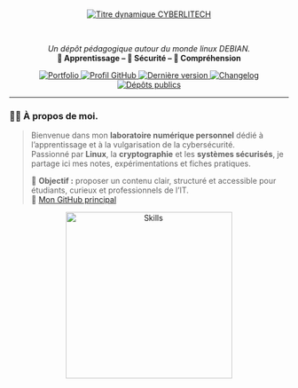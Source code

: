 <div align="center">

<br>

  <a href="https://github.com/0xCyberLiTech"
     target="_blank"
     rel="noopener noreferrer nofollow"
     referrerpolicy="no-referrer">
    <img src="https://readme-typing-svg.herokuapp.com?font=JetBrains+Mono&size=50&duration=6000&pause=1000000000&color=FF0048&center=true&vCenter=true&width=1100&lines=%3ECYBERLITECH_"
         alt="Titre dynamique CYBERLITECH"
         loading="lazy"
         referrerpolicy="no-referrer">
  </a>

<br>

  <p align="center">
    <em>Un dépôt pédagogique autour du monde linux DEBIAN.</em><br>
    <b>📘 Apprentissage – 🔐 Sécurité – 🧠 Compréhension</b>
  </p>

  <a href="https://0xcyberlitech.github.io/"
     target="_blank"
     rel="noopener noreferrer nofollow"
     referrerpolicy="no-referrer">
    <img src="https://img.shields.io/badge/Portfolio-0xCyberLiTech-181717?logo=github&style=flat-square&cacheSeconds=86400"
         alt="Portfolio"
         loading="lazy"
         referrerpolicy="no-referrer">
  </a>
  <a href="https://github.com/0xCyberLiTech"
     target="_blank"
     rel="noopener noreferrer nofollow"
     referrerpolicy="no-referrer">
    <img src="https://img.shields.io/badge/Profil-GitHub-181717?logo=github&style=flat-square&cacheSeconds=86400"
         alt="Profil GitHub"
         loading="lazy"
         referrerpolicy="no-referrer">
  </a>
  <a href="https://github.com/0xCyberLiTech/0xcyberlitech/releases/latest"
     target="_blank"
     rel="noopener noreferrer nofollow"
     referrerpolicy="no-referrer">
    <img src="https://img.shields.io/github/v/release/0xCyberLiTech/0xcyberlitech?label=version&cacheSeconds=86400"
         alt="Dernière version"
         loading="lazy"
         referrerpolicy="no-referrer">
  </a>
  <a href="https://github.com/0xCyberLiTech/0xcyberlitech/blob/main/CHANGELOG.md"
     target="_blank"
     rel="noopener noreferrer nofollow"
     referrerpolicy="no-referrer">
    <img src="https://img.shields.io/badge/%F0%9F%93%84%20CHANGELOG-0xcyberlitech-blue?cacheSeconds=86400"
         alt="Changelog"
         loading="lazy"
         referrerpolicy="no-referrer">
  </a>
  <a href="https://github.com/0xCyberLiTech?tab=repositories"
     target="_blank"
     rel="noopener noreferrer nofollow"
     referrerpolicy="no-referrer">
    <img src="https://img.shields.io/badge/Dépôts-publics-blue?style=flat-square&cacheSeconds=86400"
         alt="Dépôts publics"
         loading="lazy"
         referrerpolicy="no-referrer">
  </a>

</div>

---

### 👨‍💻 **À propos de moi.**

> Bienvenue dans mon **laboratoire numérique personnel** dédié à l’apprentissage et à la vulgarisation de la cybersécurité.  
> Passionné par **Linux**, la **cryptographie** et les **systèmes sécurisés**, je partage ici mes notes, expérimentations et fiches pratiques.  
>  
> 🎯 **Objectif :** proposer un contenu clair, structuré et accessible pour étudiants, curieux et professionnels de l’IT.  
> 🔗 <a href="https://github.com/0xCyberLiTech"
       target="_blank"
       rel="noopener noreferrer nofollow"
       referrerpolicy="no-referrer">Mon GitHub principal</a>

<p align="center">
  <a href="https://github.com/0xCyberLiTech"
     target="_blank"
     rel="noopener noreferrer nofollow"
     referrerpolicy="no-referrer">
    <img src="https://skillicons.dev/icons?i=linux,debian,bash,docker,nginx,git,vim"
         alt="Skills"
         width="300"
         loading="lazy"
         referrerpolicy="no-referrer">
  </a>
</p>
